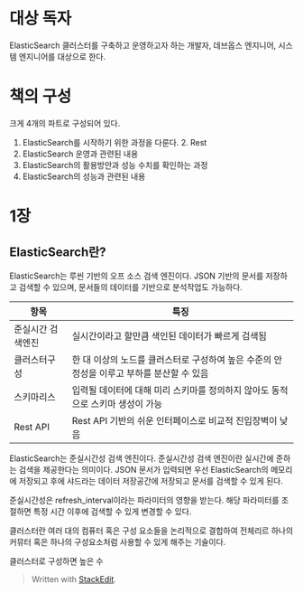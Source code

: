 # 대상 독자

ElasticSearch 클러스터를 구축하고 운영하고자 하는 개발자, 데브옵스 엔지니어, 시스템 엔지니어를 대상으로 한다. 

# 책의 구성

크게 4개의 파트로 구성되어 있다. 

1. ElasticSearch를 시작하기 위한 과정을 다룬다.
	2. Rest
2. ElasticSearch 운영과 관련된 내용
3. ElasticSearch의 활용방안과 성능 수치를 확인하는 과정
4. ElasticSearch의 성능과 관련된 내용

# 1장 

## ElasticSearch란?

ElasticSearch는 루씬 기반의 오프 소스 검색 엔진이다. JSON 기반의 문서를 저장하고 검색할 수 있으며, 문서들의 데이터를 기반으로 분석작업도 가능하다.

| 항목 |특징|
|--|--|
| 준실시간 검색엔진 | 실시간이라고 할만큼 색인된 데이터가 빠르게 검색됨 |
| 클러스터구성| 한 대 이상의 노드를 클러스터로 구성하여 높은 수준의 안정성을 이루고 부하를 분산할 수 있음|
| 스키마리스 | 입력될 데이터에 대해 미리 스키마를 정의하지 않아도 동적으로 스키마 생성이 가능|
| Rest API| Rest API 기반의 쉬운 인터페이스로 비교적 진입장벽이 낮음|

ElasticSearch는 준실시간성 검색 엔진이다. 준실시간성 검색 엔진이란 실시간에 준하는 검색을 제공한다는 의미이다. JSON 문서가 입력되면 우선 ElasticSearch의 메모리에 저장되고 후에 샤드라는 데이터 저장공간에 저장되고 문서를 검색할 수 있게 된다.

준실시간성은 refresh_interval이라는 파라미터의 영향을 받는다. 해당 파라미터를 조절하면 특정 시간 이후에 검색할 수 있게 변경할 수 있다. 

클러스터란 여러 대의 컴퓨터 혹은 구성 요소들을 논리적으로 결합하여 전체리르 하나의 커뮤터 혹은 하나의 구성요소처럼 사용할 수 있게 해주는 기술이다. 

클러스터로 구성하면 높은 수




> Written with [StackEdit](https://stackedit.io/).
<!--stackedit_data:
eyJoaXN0b3J5IjpbLTE3ODgxMjg4NDksMjA1NzY4NzQwMl19
-->